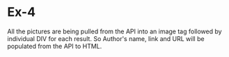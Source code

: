 # Ex-4

All the pictures are being pulled from the API into an image tag followed by individual DIV for each result. So Author's name, link and URL will be populated from the API to HTML. 